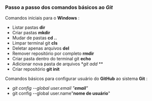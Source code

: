 ###  Passo a passo dos comandos básicos ao *Git*

Comandos iniciais para o **Windows** :

* Listar pastas **dir**
* Criar pastas **mkdir**
* Mudar de pastas **cd ..**
*  Limpar terminal git **cls**
* Deletar apenas arquivos **del**
* Remover repositório por completo **rmdir** 
* Criar pasta dentro do terminal git **echo**
* Adicionar nova pasta de arquivos **git add* **
* Criar repositório **git init**

Comandos básicos para configurar usuário do **GitHub** ao sistema **Git** :

* *git config --global user.email "**email**"*
* git config --global user.name"**nome de usuário**"

